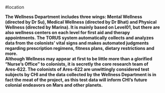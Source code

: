 #location 

**The Wellness Department includes three wings: Mental Wellness (directed by Dr Su), Medical Wellness (directed by Dr Bhat) and Physical Wellness (directed by Marina). It is mainly based on Level01, but there are also wellness centers on each level for first aid and therapy appointments. The TORUS system automatically collects and analyzes data from the colonists’ vital signs and makes automated judgments regarding prescription regimens, fitness plans, dietary restrictions and more.  
Although Wellness may appear at first to be little more than a glorified “Nurse’s Office” to colonists, it is secretly the core research team of Ares-622. The colonists of Ares-622 are unwittingly considered test subjects by CHI and the data collected by the Wellness Department is in fact the meat of the project, as this test data will inform CHI’s future colonial endeavors on Mars and other planets.**